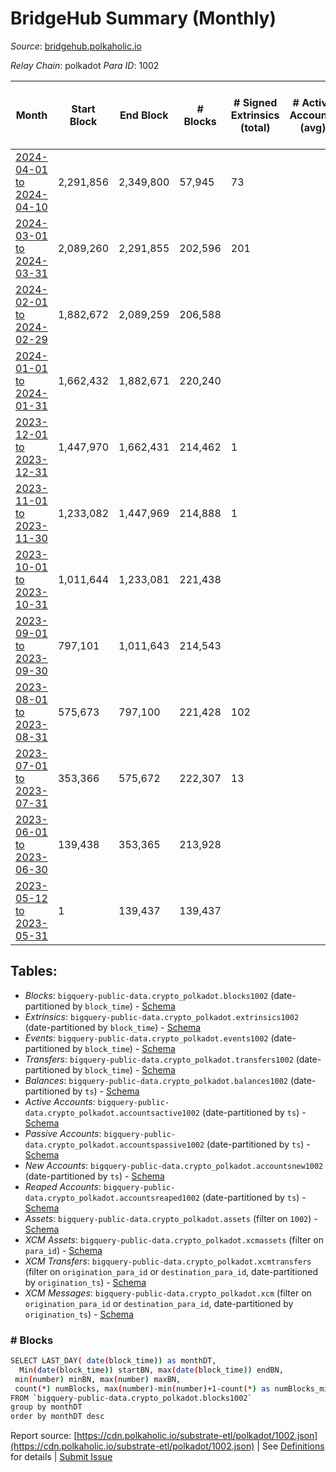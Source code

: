 # BridgeHub Summary (Monthly)

_Source_: [bridgehub.polkaholic.io](https://bridgehub.polkaholic.io)

*Relay Chain*: polkadot
*Para ID*: 1002



| Month | Start Block | End Block | # Blocks | # Signed Extrinsics (total) | # Active Accounts (avg) | # Addresses with Balances (max) | Issues |
| ----- | ----------- | --------- | -------- | --------------------------- | ----------------------- | ------------------------------- | ------ |
| [2024-04-01 to 2024-04-10](/polkadot/1002-bridgehub/2024-04-30.md) | 2,291,856 | 2,349,800 | 57,945 | 73 |  | 30 | -   |   
| [2024-03-01 to 2024-03-31](/polkadot/1002-bridgehub/2024-03-31.md) | 2,089,260 | 2,291,855 | 202,596 | 201 |  | 28 | -   |   
| [2024-02-01 to 2024-02-29](/polkadot/1002-bridgehub/2024-02-29.md) | 1,882,672 | 2,089,259 | 206,588 |  |  | 19 | -   |   
| [2024-01-01 to 2024-01-31](/polkadot/1002-bridgehub/2024-01-31.md) | 1,662,432 | 1,882,671 | 220,240 |  |  | 19 | -   |   
| [2023-12-01 to 2023-12-31](/polkadot/1002-bridgehub/2023-12-31.md) | 1,447,970 | 1,662,431 | 214,462 | 1 |  | 19 | -   |   
| [2023-11-01 to 2023-11-30](/polkadot/1002-bridgehub/2023-11-30.md) | 1,233,082 | 1,447,969 | 214,888 | 1 |  | 17 | -   |   
| [2023-10-01 to 2023-10-31](/polkadot/1002-bridgehub/2023-10-31.md) | 1,011,644 | 1,233,081 | 221,438 |  |  | 17 | -   |   
| [2023-09-01 to 2023-09-30](/polkadot/1002-bridgehub/2023-09-30.md) | 797,101 | 1,011,643 | 214,543 |  |  | 17 | -   |   
| [2023-08-01 to 2023-08-31](/polkadot/1002-bridgehub/2023-08-31.md) | 575,673 | 797,100 | 221,428 | 102 |  | 17 | -   |   
| [2023-07-01 to 2023-07-31](/polkadot/1002-bridgehub/2023-07-31.md) | 353,366 | 575,672 | 222,307 | 13 |  | 10 | -   |   
| [2023-06-01 to 2023-06-30](/polkadot/1002-bridgehub/2023-06-30.md) | 139,438 | 353,365 | 213,928 |  |  | 1 | -   |   
| [2023-05-12 to 2023-05-31](/polkadot/1002-bridgehub/2023-05-31.md) | 1 | 139,437 | 139,437 |  |  |  | -   |   

## Tables:

* _Blocks_: `bigquery-public-data.crypto_polkadot.blocks1002` (date-partitioned by `block_time`) - [Schema](/schema/balances.json)
* _Extrinsics_: `bigquery-public-data.crypto_polkadot.extrinsics1002` (date-partitioned by `block_time`) - [Schema](/schema/extrinsics.json)
* _Events_: `bigquery-public-data.crypto_polkadot.events1002` (date-partitioned by `block_time`) - [Schema](/schema/events.json)
* _Transfers_: `bigquery-public-data.crypto_polkadot.transfers1002` (date-partitioned by `block_time`) - [Schema](/schema/transfers.json)
* _Balances_: `bigquery-public-data.crypto_polkadot.balances1002` (date-partitioned by `ts`) - [Schema](/schema/balances.json)
* _Active Accounts_: `bigquery-public-data.crypto_polkadot.accountsactive1002` (date-partitioned by `ts`) - [Schema](/schema/accountsactive.json)
* _Passive Accounts_: `bigquery-public-data.crypto_polkadot.accountspassive1002` (date-partitioned by `ts`) - [Schema](/schema/accountspassive.json)
* _New Accounts_: `bigquery-public-data.crypto_polkadot.accountsnew1002` (date-partitioned by `ts`) - [Schema](/schema/accountsnew.json)
* _Reaped Accounts_: `bigquery-public-data.crypto_polkadot.accountsreaped1002` (date-partitioned by `ts`) - [Schema](/schema/accountsreaped.json)
* _Assets_: `bigquery-public-data.crypto_polkadot.assets` (filter on `1002`) - [Schema](/schema/assets.json)
* _XCM Assets_: `bigquery-public-data.crypto_polkadot.xcmassets` (filter on `para_id`) - [Schema](/schema/xcmassets.json)
* _XCM Transfers_: `bigquery-public-data.crypto_polkadot.xcmtransfers` (filter on `origination_para_id` or `destination_para_id`, date-partitioned by `origination_ts`) - [Schema](/schema/xcmtransfers.json)
* _XCM Messages_: `bigquery-public-data.crypto_polkadot.xcm` (filter on `origination_para_id` or `destination_para_id`, date-partitioned by `origination_ts`) - [Schema](/schema/xcm.json)

### # Blocks
```bash
SELECT LAST_DAY( date(block_time)) as monthDT,
  Min(date(block_time)) startBN, max(date(block_time)) endBN, 
 min(number) minBN, max(number) maxBN, 
 count(*) numBlocks, max(number)-min(number)+1-count(*) as numBlocks_missing 
FROM `bigquery-public-data.crypto_polkadot.blocks1002` 
group by monthDT 
order by monthDT desc
```


Report source: [https://cdn.polkaholic.io/substrate-etl/polkadot/1002.json](https://cdn.polkaholic.io/substrate-etl/polkadot/1002.json) | See [Definitions](/DEFINITIONS.md) for details | [Submit Issue](https://github.com/colorfulnotion/substrate-etl/issues)
